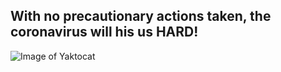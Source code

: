 ## With no precautionary actions taken, the coronavirus will his us HARD!


![Image of Yaktocat](https://octodex.github.com/images/yaktocat.png)
